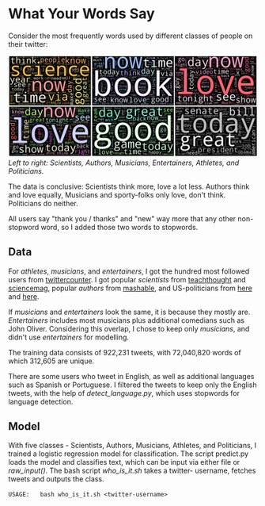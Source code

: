 # What Your Words Say

Consider the most frequently words used by different classes of people on their twitter: 
<p>
<img src="https://github.com/araval/words-and-identity/blob/master/images/all.png" width = "1100px">
<em>Left to right: Scientists, Authors, Musicians, Entertainers, Athletes, and Politicians.</em>
</p>

The data is conclusive: Scientists think more, love a lot less. Authors think and love equally, Musicians and sporty-folks only love, don't think. Politicians do neither. 

All users say "thank you / thanks" and "new" way more that any other non-stopword word, so I added those two words to stopwords. 


## Data
For *athletes*, *musicians*, and *entertainers*, I got the hundred most followed users from <a href="http://twittercounter.com/pages/100/">twittercounter</a>. I got popular *scientists* from 
<a href="http://www.teachthought.com/uncategorized/100-scientists-on-twitter-by-category/">teachthought</a> and 
<a href="http://www.sciencemag.org/news/2014/09/top-50-science-stars-twitter">sciencemag</a>, popular *authors* from 
<a href="http://mashable.com/2009/05/08/twitter-authors/#qP2pNIxiomqZ">mashable</a>, and US-politicians from <a href="http://www.davemanuel.com/the-most-popular-us-politicians-by-twitter-followers-163/">here</a> and 
<a href="http://www.socialseer.com/resources/us-senator-twitter-accounts/">here</a>.

If _musicians_ and _entertainers_ look the same, it is because they mostly are. _Entertainers_ includes most musicians plus additional comedians such as John Oliver. Considering this overlap, I chose to keep only *musicians*, and didn't use *entertainers* for modelling. 

The training data consists of 922,231 tweets, with 72,040,820 words of which 312,605 are unique. 

There are some users who tweet in English, as well as additional languages such as Spanish or Portuguese. I filtered the tweets to keep only the English tweets, with the help of *detect_language.py*, which uses stopwords for language detection. 

## Model 
With five classes - Scientists, Authors, Musicians, Athletes, and Politicians, I trained a logistic regression model for classification. The script predict.py loads the model and classifies text, which can be input via either file or *raw_input()*. The bash script *who_is_it.sh* takes a twitter- username, fetches tweets and outputs the class.

```
USAGE:   bash who_is_it.sh <twitter-username>
```

